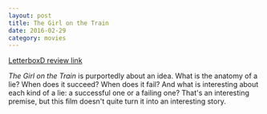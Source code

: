 ```yaml
---
layout: post
title: The Girl on the Train 
date: 2016-02-29
category: movies
---
```

 
[LetterboxD review link](http://letterboxd.com/samarthbhaskar/film/the-girl-on-the-train/)

 <em>The Girl on the Train</em> is purportedly about an idea. What is the anatomy of a lie? When does it succeed? When does it fail? And what is interesting about each kind of a lie: a successful one or a failing one? That's an interesting premise, but this film doesn't quite turn it into an interesting story.

